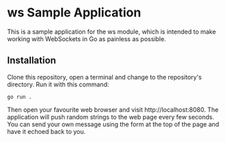 # ws Sample Application

This is a sample application for the ws module, which is intended to make working
with WebSockets in Go as painless as possible.

## Installation
Clone this repository, open a terminal and change to the repository's directory. Run it
with this command:

`go run .`

Then open your favourite web browser and visit http://localhost:8080. The application will
push random strings to the web page every few seconds. You can send your own message 
using the form at the top of the page and have it echoed back to you.